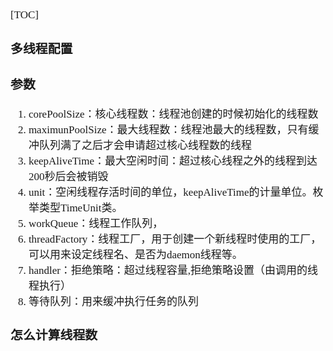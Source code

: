 <span style="font-family:Simsun,serif; font-size:17px;">

[TOC]

### 多线程配置

### 参数


1. corePoolSize：核心线程数：线程池创建的时候初始化的线程数
2. maximunPoolSize：最大线程数：线程池最大的线程数，只有缓冲队列满了之后才会申请超过核心线程数的线程
3. keepAliveTime：最大空闲时间：超过核心线程之外的线程到达200秒后会被销毁
4. unit：空闲线程存活时间的单位，keepAliveTime的计量单位。枚举类型TimeUnit类。
5. workQueue：线程工作队列，
6. threadFactory：线程工厂，用于创建一个新线程时使用的工厂，可以用来设定线程名、是否为daemon线程等。
7. handler：拒绝策略：超过线程容量,拒绝策略设置（由调用的线程执行）
8. 等待队列：用来缓冲执行任务的队列

### 怎么计算线程数

</span>